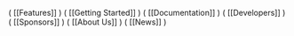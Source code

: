 ( [[Features]] ) ( [[Getting Started]] ) ( [[Documentation]] ) ( [[Developers]] ) ( [[Sponsors]] ) ( [[About Us]] ) ( [[News]] ) 